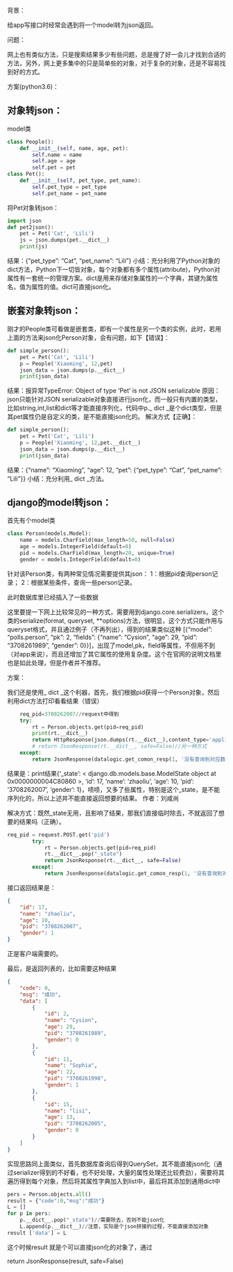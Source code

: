 背景：

给app写接口时经常会遇到将一个model转为json返回。

问题：

网上也有类似方法，只是搜索结果多少有些问题，总是搜了好一会儿才找到合适的方法，另外，网上更多集中的只是简单些的对象，对于复杂的对象，还是不容易找到好的方式。

方案(python3.6)：

## 对象转json：

model类
```python
class People():
    def __init__(self, name, age, pet):
        self.name = name
        self.age = age
        self.pet = pet
class Pet():
    def __init__(self, pet_type, pet_name):
        self.pet_type = pet_type
        self.pet_name = pet_name
```
将Pet对象转json：

```python
import json
def pet2json():
    pet = Pet('Cat', 'Lili')
    js = json.dumps(pet.__dict__)
    print(js)
```
结果：{“pet_type”: “Cat”, “pet_name”: “Lili”} 
小结：充分利用了Python对象的dict方法，Python下一切皆对象，每个对象都有多个属性(attribute)，Python对属性有一套统一的管理方案。dict是用来存储对象属性的一个字典，其键为属性名，值为属性的值。dict可直接json化。

## 嵌套对象转json：

刚才的People类可看做是嵌套类，即有一个属性是另一个类的实例，此时，若用上面的方法来json化Person对象，会有问题，如下【错误】：

```python
def simple_person():
    pet = Pet('Cat', 'Lili')
    p = People('Xiaoming', 12,pet)
    json_data = json.dumps(p.__dict__)
    print(json_data)
```
结果：报异常TypeError: Object of type ‘Pet’ is not JSON serializable 
原因：json只能针对JSON serializable对象直接进行json化，而一般只有内置的类型，比如string,int,list和dict等才能直接序列化，代码中p._ dict _是个dict类型，但是其pet属性仍是自定义的类，是不能直接json化的。 
解决方式【正确】：

```python
def simple_person():
    pet = Pet('Cat', 'Lili')
    p = People('Xiaoming', 12,pet.__dict__)
    json_data = json.dumps(p.__dict__)
    print(json_data)
```
结果：{“name”: “Xiaoming”, “age”: 12, “pet”: {“pet_type”: “Cat”, “pet_name”: “Lili”}} 
小结：充分利用_ dict _方法。

## django的model转json：

首先有个model类

```python
class Person(models.Model):
    name = models.CharField(max_length=50, null=False)
    age = models.IntegerField(default=0)
    pid = models.CharField(max_length=20, unique=True)
    gender = models.IntegerField(default=0)
```
针对该Person类，有两种常见情况需要提供其json： 
1：根据pid查询person记录； 
2：根据某些条件，查询一些person记录。

此时数据库里已经插入了一些数据

这里要提一下网上比较常见的一种方式，需要用到django.core.serializers，这个类的serialize(format, queryset, **options)方法，很明显，这个方式只能作用与queryset格式，并且通过例子（不再列出），得到的结果类似这种 [{“model”: “polls.person”, “pk”: 2, “fields”: {“name”: “Cysion”, “age”: 29, “pid”: “3708261989”, “gender”: 0}}]，出现了model,pk，field等属性，不但用不到（对app来说），而且还增加了其它属性的使用复杂度。这个在官网的说明文档里也是如此处理，但是作者并不推荐。

方案：

我们还是使用_ dict _这个利器，首先，我们根据pid获得一个Person对象，然后利用dict方法打印看看结果（错误）
```python
    req_pid=3708262007//request中得到
    try:
        rt = Person.objects.get(pid=req_pid)
        print(rt.__dict__)
        return HttpResponse(json.dumps(rt.__dict__),content_type='application/json')
        # return JsonResponse(rt.__dict__, safe=False)//另一种方式
    except:
        return JsonResponse(datalogic.get_comon_resp(1, '没有查询到对应数据'))
```
结果是：print结果{‘_state’: < django.db.models.base.ModelState object at 0x0000000004C80860 >, ‘id’: 17, ‘name’: ‘zhaoliu’, ‘age’: 10, ‘pid’: ‘3708262007’, ‘gender’: 1}，啧啧，又多了些属性，特别是这个_state，是不能序列化的，所以上述并不能直接返回想要的结果。 
作者：刘咸尚

解决方式：既然_state无用，且影响了结果，那我们直接临时除去，不就返回了想要的结果吗（正确）。

```python
req_pid = request.POST.get('pid')
        try:
            rt = Person.objects.get(pid=req_pid)
            rt.__dict__.pop("_state")
            return JsonResponse(rt.__dict__, safe=False)
        except:
            return JsonResponse(datalogic.get_comon_resp(1, '没有查询到对应数据'))
```
接口返回结果是：
```json
{
    "id": 17,
    "name": "zhaoliu",
    "age": 10,
    "pid": "3708262007",
    "gender": 1
}
```
正是客户端需要的。

最后，是返回列表的，比如需要这种结果
```json
{
    "code": 0,
    "msg": "成功",
    "data": [
        {
            "id": 2,
            "name": "Cysion",
            "age": 29,
            "pid": "3708261989",
            "gender": 0
        },
        {
            "id": 11,
            "name": "Sophia",
            "age": 22,
            "pid": "3708261998",
            "gender": 1
        },
        {
            "id": 15,
            "name": "lisi",
            "age": 13,
            "pid": "3708262005",
            "gender": 0
        }
    ]
}
```

实现思路同上面类似，首先数据库查询后得到QuerySet，其不能直接json化（通过serializer得到的不好看，也不好处理，大量的属性处理还比较费劲），需要将其遍历得到每个对象，然后将其属性字典加入到list中，最后将其添加到通用dict中

```python
pers = Person.objects.all()
result = {"code":0,"msg":"成功"}
L = []
for p in pers:
    p.__dict__.pop("_state")//需要除去，否则不能json化
    L.append(p.__dict__)//注意，实际是个json拼接的过程，不能直接添加对象
result ['data'] = L
```

这个时候result 就是个可以直接json化的对象了，通过

return JsonResponse(result, safe=False)
